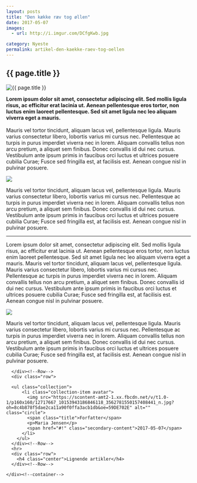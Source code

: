 ```yaml
---
layout: posts
title: "Den kække ræv tog øllen"
date: 2017-05-07
images:
  - url: http://i.imgur.com/DCfgKwb.jpg

category: Nyeste
permalink: artikel-den-kaekke-raev-tog-oellen
---
```

<main>
<article>
  <h1>{{ page.title }}</h1>
  <div class="dot-matrix"></div>
  <div class="page_header parallax-zoom-blur">
    <img src="http://i.imgur.com/DCfgKwb.jpg" alt="{{ page.title }}" title="{{ page.title }}">
  </div>

  <div class="page_wrapper">
    <div class="container">
      <div class="row">
        <p>
<b>Lorem ipsum dolor sit amet, consectetur adipiscing elit. Sed mollis ligula risus, ac efficitur erat lacinia ut. Aenean pellentesque eros tortor, non luctus enim laoreet pellentesque. Sed sit amet ligula nec leo aliquam viverra eget a mauris.
<!--more-->
</b>
<br><br>
 Mauris vel tortor tincidunt, aliquam lacus vel, pellentesque ligula. Mauris varius consectetur libero, lobortis varius mi cursus nec. Pellentesque ac turpis in purus imperdiet viverra nec in lorem. Aliquam convallis tellus non arcu pretium, a aliquet sem finibus. Donec convallis id dui nec cursus. Vestibulum ante ipsum primis in faucibus orci luctus et ultrices posuere cubilia Curae; Fusce sed fringilla est, at facilisis est. Aenean congue nisl in pulvinar posuere.
        </p>
 <img src="https://s17.postimg.org/e6vlgojof/355_H.jpg">
        <p>
 Mauris vel tortor tincidunt, aliquam lacus vel, pellentesque ligula. Mauris varius consectetur libero, lobortis varius mi cursus nec. Pellentesque ac turpis in purus imperdiet viverra nec in lorem. Aliquam convallis tellus non arcu pretium, a aliquet sem finibus. Donec convallis id dui nec cursus. Vestibulum ante ipsum primis in faucibus orci luctus et ultrices posuere cubilia Curae; Fusce sed fringilla est, at facilisis est. Aenean congue nisl in pulvinar posuere.
      </p>
       <hr>
      <p>
Lorem ipsum dolor sit amet, consectetur adipiscing elit. Sed mollis ligula risus, ac efficitur erat lacinia ut. Aenean pellentesque eros tortor, non luctus enim laoreet pellentesque. Sed sit amet ligula nec leo aliquam viverra eget a mauris.
Mauris vel tortor tincidunt, aliquam lacus vel, pellentesque ligula. Mauris varius consectetur libero, lobortis varius mi cursus nec. Pellentesque ac turpis in purus imperdiet viverra nec in lorem. Aliquam convallis tellus non arcu pretium, a aliquet sem finibus. Donec convallis id dui nec cursus. Vestibulum ante ipsum primis in faucibus orci luctus et ultrices posuere cubilia Curae; Fusce sed fringilla est, at facilisis est. Aenean congue nisl in pulvinar posuere.
 </p>
<img src="https://s30.postimg.org/t5ql9i59d/277_H.jpg">
<p>
Mauris vel tortor tincidunt, aliquam lacus vel, pellentesque ligula. Mauris varius consectetur libero, lobortis varius mi cursus nec. Pellentesque ac turpis in purus imperdiet viverra nec in lorem. Aliquam convallis tellus non arcu pretium, a aliquet sem finibus. Donec convallis id dui nec cursus. Vestibulum ante ipsum primis in faucibus orci luctus et ultrices posuere cubilia Curae; Fusce sed fringilla est, at facilisis est. Aenean congue nisl in pulvinar posuere.
</p>

      </div><!--Row-->
      <div class="row">

      <ul class="collection">
          <li class="collection-item avatar">
            <img src="https://scontent-amt2-1.xx.fbcdn.net/v/t1.0-1/p160x160/12717667_10153943186846118_3562781550157408441_n.jpg?oh=8c4b878f5dae2ca11a90f0ffa3acb1db&oe=59DE702E" alt="" class="circle">
            <span class="title">Forfatter</span>
            <p>Maria Jensen</p>
            <span href="#!" class="secondary-content">2017-05-07</span>
          </li>
        </ul>
      </div><!--Row-->
      <hr>
      <div class="row">
        <h4 class="center">Lignende artikler</h4>
      </div><!--Row-->

    </div><!--container-->
  </div><!--page_wrapper-->
  </article>
</main>
